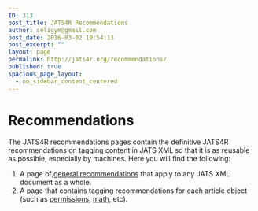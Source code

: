 ```yaml
---
ID: 313
post_title: JATS4R Recommendations
author: seligym@gmail.com
post_date: 2016-03-02 19:54:13
post_excerpt: ""
layout: page
permalink: http://jats4r.org/recommendations/
published: true
spacious_page_layout:
  - no_sidebar_content_centered
---
```

<h1>Recommendations</h1>
The JATS4R recommendations pages contain the definitive JATS4R recommendations on tagging content in JATS XML so that it is as reusable as possible, especially by machines. Here you will find the following:
<ol>
	<li>A page of<a href="http://jats4r.org/general-recommendations/"> general recommendations</a> that apply to any JATS XML document as a whole.</li>
	<li>A page that contains tagging recommendations for each article object (such as <a href="http://jats4r.org/permissions-recommendations/">permissions</a>, <a href="http://jats4r.org/math-recommendations/">math</a>, etc).</li>
</ol>